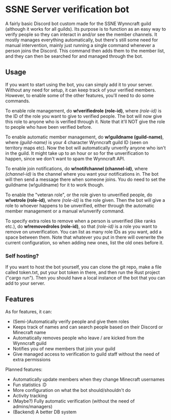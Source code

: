 # SSNE Server verification bot
A fairly basic Discord bot custom made for the SSNE Wynncraft guild (although it works for all guilds). Its purpose is to function as an easy way to verify people so they can interact in and/or see the member channels. It mostly manages everything automatically, but there's still some need for manual intervention, mainly just running a single command whenever a person joins the Discord. This command then adds them to the member list, and they can then be searched for and managed through the bot.

## Usage
If you want to start using the bot, you can simply add it to your server. Without any need for setup, it can keep track of your verified members. However, to enable some of the other features, you'll need to do some commands.

To enable role management, do __w!verifiedrole (role-id)__, where *(role-id)* is the ID of the role you want to give to verified people. The bot will now give this role to anyone who is verified through it. Note that it'll NOT give the role to people who have been verified before.

To enable automatic member management, do __w!guildname (guild-name)__, where *(guild-name)* is your 4 character Wynncraft guild ID (seen on territory maps etc). Now the bot will automatically unverify anyone who isn't in the guild. It might take up to an hour or so for the unverification to happen, since we don't want to spam the Wynncraft API.

To enable join notifications, do __w!notifchannel (channel-id)__, where *(channel-id)* is the channel where you want your notifications in. The bot will then send a message there when someone joins. You do need to set the guildname (w!guildname) for it to work though.

To enable the "veteran role", or the role given to unverified people, do __w!vetrole (role-id)__, where *(role-id)* is the role given. Then the bot will give a role to whoever happens to be unverified, either through the automatic member management or a manual w!unverify command.

To specify extra roles to remove when a person is unverified (like ranks etc.), do __w!removedroles (role-id)__, so that *(role-id)* is a role you want to remove on unverification. You can list as many role IDs as you want, add a space between them. Note that whatever you put in there will overwrite the current configuration, so when adding new ones, list the old ones before it.

### Self hosting?
If you want to host the bot yourself, you can clone the git repo, make a file called token.txt, put your bot token in there, and then run the Rust project ("cargo run"). Then you should have a local instance of the bot that you can add to your server. 

## Features
As for features, it can:
- (Semi-)Automatically verify people and give them roles
- Keeps track of names and can search people based on their Discord or Minecraft name
- Automatically removes people who leave / are kicked from the Wynncraft guild
- Notifies you of new members that join your guild
- Give managed access to verification to guild staff without the need of extra permissions

Planned features:
- Automatically update members when they change Minecraft usernames
- Fun statistics :D
- More configuration on what the bot should/shouldn't do
- Activity tracking
- (Maybe?) Fully automatic verification (without the need of admins/managers)
- (Backend) A better DB system